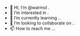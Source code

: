 - 👋 Hi, I’m @warmol .
- 👀 I’m interested in .
- 🌱 I’m currently learning ..
- 💞️ I’m looking to collaborate on ..
- 📫 How to reach me ...

<!---
warmol/warmol is a ✨ special ✨ repository because its `README.md` (this file) appears on your GitHub profile.
You can click the Preview link to take a look at your changes.
--->
